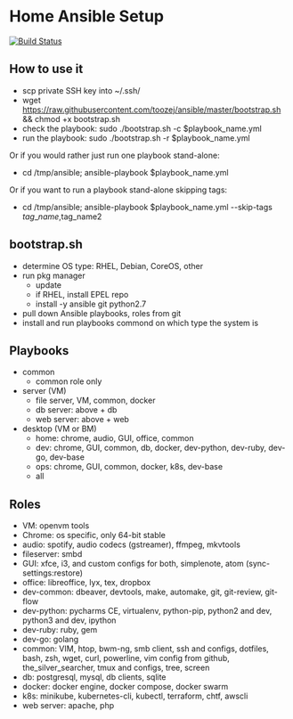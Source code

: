 # Home Ansible Setup

[![Build Status](https://travis-ci.org/toozej/ansible.svg?branch=master)](https://travis-ci.org/toozej/ansible)

## How to use it
- scp private SSH key into ~/.ssh/
- wget https://raw.githubusercontent.com/toozej/ansible/master/bootstrap.sh && chmod +x bootstrap.sh
- check the playbook: sudo ./bootstrap.sh -c $playbook\_name.yml
- run the playbook: sudo ./bootstrap.sh -r $playbook\_name.yml

Or if you would rather just run one playbook stand-alone:
- cd /tmp/ansible; ansible-playbook $playbook\_name.yml

Or if you want to run a playbook stand-alone skipping tags:
- cd /tmp/ansible; ansible-playbook $playbook\_name.yml --skip-tags $tag\_name,$tag\_name2

## bootstrap.sh
- determine OS type: RHEL, Debian, CoreOS, other
- run pkg manager
    - update
	- if RHEL, install EPEL repo
    - install -y ansible git python2.7
- pull down Ansible playbooks, roles from git
- install and run playbooks commond on which type the system is

## Playbooks
- common
    - common role only
- server (VM)
    - file server, VM, common, docker
    - db server: above + db
    - web server: above + web
- desktop (VM or BM)
    - home: chrome, audio, GUI, office, common
    - dev: chrome, GUI, common, db, docker, dev-python, dev-ruby, dev-go, dev-base
    - ops: chrome, GUI, common, docker, k8s, dev-base
    - all

## Roles
- VM: openvm tools
- Chrome: os specific, only 64-bit stable
- audio: spotify, audio codecs (gstreamer),  ffmpeg, mkvtools
- fileserver: smbd
- GUI: xfce, i3, and custom configs for both, simplenote, atom (sync-settings:restore)
- office: libreoffice, lyx, tex, dropbox
- dev-common: dbeaver, devtools, make, automake, git, git-review, git-flow
- dev-python: pycharms CE, virtualenv, python-pip, python2 and dev, python3 and dev, ipython
- dev-ruby: ruby, gem
- dev-go: golang
- common: VIM, htop, bwm-ng, smb client, ssh and configs, dotfiles, bash, zsh, wget, curl, powerline, vim config from github, the\_silver\_searcher, tmux and configs, tree, screen
- db: postgresql, mysql, db clients, sqlite
- docker: docker engine, docker compose, docker swarm
- k8s: minikube, kubernetes-cli, kubectl, terraform, chtf, awscli
- web server: apache, php
